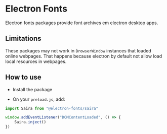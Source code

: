# Electron Fonts

Electron fonts packages provide font archives em electron desktop apps.

## Limitations

These packages may not work in `BrowserWindow` instances that loaded online webpages. That happens because electron by default not allow load local resources in webpages.

## How to use

* Install the package

* On your `preload.js`, add:

```ts
import Saira from "@electron-fonts/saira"

window.addEventListener("DOMContentLoaded", () => {
    Saira.inject()
})
```